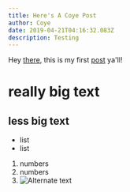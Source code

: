```yaml
---
title: Here's A Coye Post
author: Coye
date: 2019-04-21T04:16:32.083Z
description: Testing
---
```

Hey [there](https://www.imdb.com/), this is my first [post](https://overreacted.io/) ya'll! 



# really big text

## less big text

* list
* list

1. numbers
2. numbers
3. ![Alternate text](/img/someone.jpeg "Picture")
